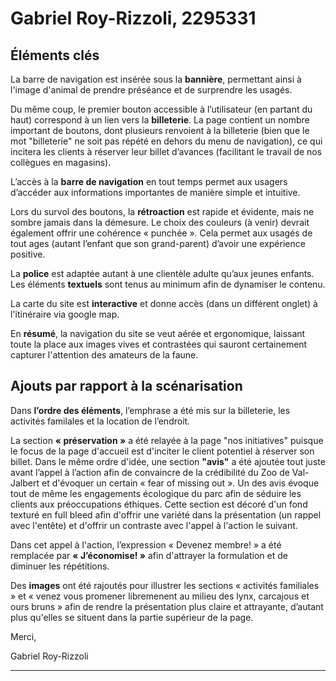 # Gabriel Roy-Rizzoli, 2295331 #

## Éléments clés ##
  La barre de navigation est insérée sous la **bannière**, permettant ainsi
à l'image d'animal de prendre préséance et de surprendre les usagés.

  Du même coup, le premier bouton accessible à l’utilisateur (en partant du haut)
correspond à un lien vers la **billeterie**. La page contient un nombre important
de boutons, dont plusieurs renvoient à la billeterie (bien que le mot "billeterie"
ne soit pas répété en dehors du menu de navigation), ce qui incitera les clients
à réserver leur billet d’avances (facilitant le travail de nos collègues en magasins).

  L’accès à la **barre de navigation** en tout temps permet aux usagers
d’accéder aux informations importantes de manière simple et intuitive.

  Lors du survol des boutons, la **rétroaction** est rapide et évidente, mais ne
sombre jamais dans la démesure. Le choix des couleurs (à venir) devrait
également offrir une cohérence « punchée ». Cela permet aux usagés de tout ages
(autant l’enfant que son grand-parent) d’avoir une expérience positive.

  La **police** est adaptée autant à une clientèle adulte qu’aux jeunes enfants.
Les éléments **textuels** sont tenus au minimum afin de dynamiser le contenu.

  La carte du site est **interactive** et donne accès (dans un différent onglet)
à l'itinéraire via google map.

  En **résumé**, la navigation du site se veut aérée et ergonomique,
laissant toute la place aux images vives et contrastées qui sauront
certainement capturer l'attention des amateurs de la faune.


## Ajouts par rapport à la scénarisation ##
  Dans **l’ordre des éléments**, l’emphrase a été mis sur la billeterie,
les activités familales et la location de l’endroit.

  La section **« préservation »** a été relayée à la page "nos initiatives"
puisque le focus de la page d'accueil est d'inciter le client potentiel
à réserver son billet. Dans le même ordre d'idée, une section **"avis"**
a été ajoutée tout juste avant l’appel à l’action afin de convaincre de la
crédibilité du Zoo de Val-Jalbert et d'évoquer un certain « fear of missing out ».
Un des avis évoque tout de même les engagements écologique du parc afin de séduire
les clients aux préoccupations éthiques.
Cette section est décoré d'un fond texturé en full bleed afin d'offrir une variété
dans la présentation (un rappel avec l'entête) et d'offrir un contraste
avec l'appel à l'action le suivant.

  Dans cet appel à l'action, l’expression « Devenez membre! » a été remplacée par
  **« J’économise! »** afin d'attrayer la formulation et de diminuer les répétitions.

  Des **images** ont été rajoutés pour illustrer les sections « activités familiales »
et « venez vous promener libremenent au milieu des lynx, carcajous et ours bruns »
afin de rendre la présentation plus claire et attrayante, d’autant plus qu'elles
se situent dans la partie supérieur de la page.

  Merci,

  Gabriel Roy-Rizzoli


-------------------------------------------------------------------------




